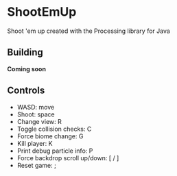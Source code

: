# ShootEmUp
Shoot 'em up created with the Processing library for Java

## Building

**Coming soon**

## Controls

* WASD: move
* Shoot: space
* Change view: R
* Toggle collision checks: C
* Force biome change: G
* Kill player: K
* Print debug particle info: P
* Force backdrop scroll up/down: \[ / \]
* Reset game: ;


